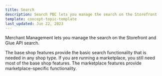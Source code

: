 ```yaml
---
title: Search
description: Search PBC lets you manage the search on the Storefront
template: concept-topic-template
last_updated: Jun 22, 2023
---
```


Merchant Management lets you manage the search on the Storefront and Glue API search.

The base shop features provide the basic search functionality that is needed in any shop type. If you are running a marketplace, you still need most of the base shop features. The marketplace features provide marketplace-specific functionality.

